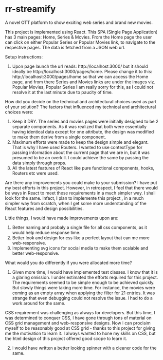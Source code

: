 # rr-streamify
A novel OTT platform to show exciting web series and brand new movies.

This project is implemented using React. This SPA (Single Page Application) has 3 main pages: 
Home, Series & Movies. From the Home page the user can click on either Popular Series or Popular Movies link, to navigate to the respective pages. The data is fetched from a JSON web url.

Setup instructions:
1. Upon page launch the url reads: http://localhost:3000/ but it should ideally be http://localhost:3000/pages/home.
Please change it to this: http://localhost:3000/pages/home so that we can access the Home page, and from there Series and Movies links are under the images viz. Popular Movies, Popular Series
I am really sorry for this, as I could not resolve it at the last minute due to paucity of time.

How did you decide on the technical and architectural choices used as part of your solution?
The factors that influenced my technical and architectural choices were:
1. Keep it DRY. The series and movies pages were initially designed to be 2 separate components. As it was realized that both were essentially having identical data except for one attribute, the design was modified to make them derive from a single component.
2. Maximum efforts were made to keep the design simple and elegant. That is why I have used Routers. I wanted to use contextType for passing information about the current page that we are in, but it was presumed to be an overkill. I could achieve the same by passing the data simply through props.
3. All the latest features of React like pure functional components, hooks, Routers etc were used.

Are there any improvements you could make to your submission?
I have put my best efforts in this project. However, in retrospect, I feel that there would be ways in React to meet these requirements in a much simpler way. I shall look for the same. Infact, I plan to implemente this project , in a much simpler way from scratch, when I get some more understanding of the React features and design possibilities.

Little things, I would have made improvements upon are:
1. Better naming and probaly a single file for all css components, as it would help reduce response time.
2. Better look and design for css like a perfect layout that can me more web-responsive.
3. Implementing svg icons for social media to make them scalable and better web-responsive.

What would you do differently if you were allocated more time?
1. Given more time, I would have implemented test classes. I know that it is a glaring omission. I under estimated the efforts required for this project. The requirements seemed to be simple enough to be achieved quickly. But slowly things were taking more time. For instance, the movies were coming as an empty array when applying the filter for 21 entries. It was strange that even debugging could not resolve the issue. I had to do a work around for the same.

CSS requirement was challenging as always for developers. But this time, I was determined to conquer CSS, I have gone through tons of material on CSS grid management and web-responsive designs. Now I can proclaim myself to be reasonably good at CSS grid - thanks to this project for giving me the motivation to learn it. I always wanted to hone my skills on CSS, but the html design of this project offered good scope to learn it.

2. I would have written a better looking spinner with a cleaner code for the same.


